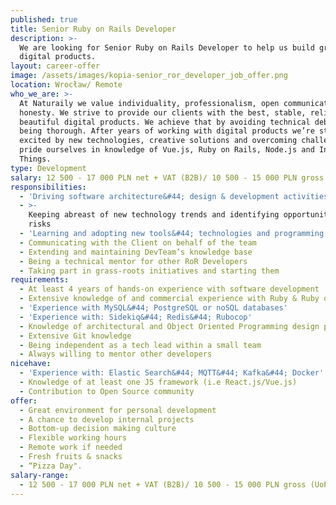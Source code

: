 ```yaml
---
published: true
title: Senior Ruby on Rails Developer
description: >-
  We are looking for Senior Ruby on Rails Developer to help us build great
  digital products.
layout: career-offer
image: /assets/images/kopia-senior_ror_developer_job_offer.png
location: Wrocław/ Remote
who_we_are: >-
  At Naturaily we value individuality, professionalism, open communication and
  honesty. We strive to provide our clients with the best, stable, reliable and
  beautiful digital products. We achieve that by avoiding technical debt and
  being thorough. After years of working with digital products we’re still
  excited by new technologies, creative solutions and overcoming challenges. We
  pride ourselves in knowledge of Vue.js, Ruby on Rails, Node.js and Internet of
  Things.
type: Development
salary: 12 500 - 17 000 PLN net + VAT (B2B)/ 10 500 - 15 000 PLN gross (UoP)
responsibilities:
  - 'Driving software architecture&#44; design & development activities'
  - >-
    Keeping abreast of new technology trends and identifying opportunities and
    risks
  - 'Learning and adopting new tools&#44; technologies and programming languages'
  - Communicating with the Client on behalf of the team
  - Extending and maintaining DevTeam’s knowledge base
  - Being a technical mentor for other RoR Developers
  - Taking part in grass-roots initiatives and starting them
requirements:
  - At least 4 years of hands-on experience with software development
  - Extensive knowledge of and commercial experience with Ruby & Ruby on Rails
  - 'Experience with MySQL&#44; PostgreSQL or noSQL databases'
  - 'Experience with: Sidekiq&#44; Redis&#44; Rubocop'
  - Knowledge of architectural and Object Oriented Programming design patterns
  - Extensive Git knowledge
  - Being independent as a tech lead within a small team
  - Always willing to mentor other developers
nicehave:
  - 'Experience with: Elastic Search&#44; MQTT&#44; Kafka&#44; Docker'
  - Knowledge of at least one JS framework (i.e React.js/Vue.js)
  - Contribution to Open Source community
offer:
  - Great environment for personal development
  - A chance to develop internal projects
  - Bottom-up decision making culture
  - Flexible working hours
  - Remote work if needed
  - Fresh fruits & snacks
  - “Pizza Day".
salary-range:
  - 12 500 - 17 000 PLN net + VAT (B2B)/ 10 500 - 15 000 PLN gross (UoP)
---
```

